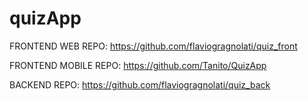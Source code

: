 # quizApp

FRONTEND WEB REPO: https://github.com/flaviogragnolati/quiz_front

FRONTEND MOBILE REPO: https://github.com/Tanito/QuizApp

BACKEND REPO: https://github.com/flaviogragnolati/quiz_back

